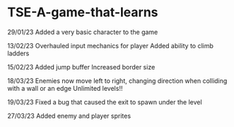 # TSE-A-game-that-learns

29/01/23
Added a very basic character to the game

13/02/23
Overhauled input mechanics for player
Added ability to climb ladders

15/02/23
Added jump buffer
Increased border size

18/03/23
Enemies now move left to right, changing direction when colliding with a wall or an edge
Unlimited levels!!

19/03/23
Fixed a bug that caused the exit to spawn under the level

27/03/23
Added enemy and player sprites